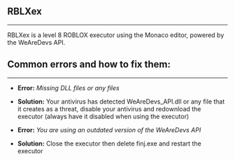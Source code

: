 ## RBLXex
----------------------------------------------

RBLXex is a level 8 ROBLOX executor using the Monaco editor, powered by the WeAreDevs API.

## Common errors and how to fix them:
----------------------------------------------

- **Error:** *_Missing DLL files or any files_*
- **Solution:** Your antivirus has detected WeAreDevs_API.dll or any file that it creates as a threat, disable your antivirus and redownload the executor (always have it disabled when using the executor)

- **Error:** *_You are using an outdated version of the WeAreDevs API_*
- **Solution:** Close the executor then delete finj.exe and restart the executor
